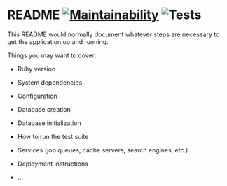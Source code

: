 # README [![Maintainability](https://api.codeclimate.com/v1/badges/53f2bc5ea57028620741/maintainability)](https://codeclimate.com/github/eabalestra/management-system/maintainability) ![Tests](https://github.com/eabalestra/management-system/actions/workflows/ruby.yml/badge.svg) 

This README would normally document whatever steps are necessary to get the
application up and running.

Things you may want to cover:

* Ruby version

* System dependencies

* Configuration

* Database creation

* Database initialization

* How to run the test suite

* Services (job queues, cache servers, search engines, etc.)

* Deployment instructions

* ...
